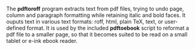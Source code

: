 The **pdftoroff** program extracts text from pdf files, trying to undo page,
column and paragraph formatting while retaining italic and bold faces. It
ouputs text in various text formats: roff, html, plain TeX, text, or
user-defined format. It is used by the included **pdftoebook** script to
reformat a pdf file to a smaller page, so that it becomes suited to be read on
a small tablet or e-ink ebook reader.

